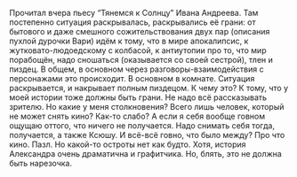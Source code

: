 Прочитал вчера пьесу “Тянемся к Солнцу” Ивана Андреева. Там постепенно ситуация раскрывалась, раскрывались её грани: от бытового и даже смешного сожительствования двух пар (описания пухлой дурочки Вари) идём к тому, что в мире апокалипсис, к жутковато-людоедскому с колбасой, к антиутопии про то, что мир порабощён, надо сношаться (оказывается со своей сестрой), тлен и пиздец. В общем, в основном через разговоры-взаимодействия с персонажами это происходит. В основном в комнате. Ситуация раскрывается, и накрывает полным пиздецом.
К чему это? К тому, что у моей истории тоже должны быть грани. Не надо всё рассказывать зрителю. Но какие у меня столкновения? Всего лишь человек, который не может снять кино? Как-то слабо? А если я себя вообще говном ощущаю оттого, что ничего не получается.
Надо снимать себя тогда, получается, а также Ксюшу. И всё-всё говно, что было между? Про что кино. Пазл. Но какой-то остроты нет как будто. Хотя, история Александра очень драматична и графитчика.
Но, блять, это не должна быть нарезочка.